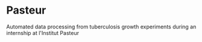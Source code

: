 # Pasteur
Automated data processing from tuberculosis growth experiments during an internship at l'Institut Pasteur
